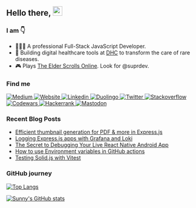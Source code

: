 ## Hello there, <a href="https://sunnyprakash.com"><img  src="https://media.giphy.com/media/QeXXm9Z6oBbTkyGgFs/giphy.gif" width="25px"></a>

### I am 👇

- 👷🏾‍♂️ A professional Full-Stack JavaScript Developer.
- 🔨 Building digital healthcare tools at <a href="https://www.dh-companion.com" target="_blank" rel="noopener noreferrer">DHC</a> to transform the care of rare diseases.
- 🎮 Plays <a href="https://www.elderscrollsonline.com/en-us/home" target="_blank" rel="noopener noreferrer">The Elder Scrolls Online</a>. Look for @suprdev.


### Find me

<p>
    <a href="https://sunny-prakash.medium.com" target="_blank" rel="noopener noreferrer">
        <img src="https://img.shields.io/badge/medium-0A0A0A?style=for-the-badge&logo=medium&logoColor=white" alt="Medium">
    </a>
    <a href="https://sunnyprakash.com" target="_blank" rel="noopener noreferrer">
        <img src="https://img.shields.io/badge/Sunny%20Prakash-%23353d45.svg?style=for-the-badge&logo=Google-chrome&logoColor=cc9966" alt="Website">
    </a>  
    <a href="https://www.linkedin.com/in/sunnyprakash12" target="_blank" rel="noopener noreferrer">
        <img src="https://img.shields.io/badge/linkedin-%230077B5.svg?&style=for-the-badge&logo=linkedin&logoColor=white" alt="Linkedin">
    </a>
    <a href="https://www.duolingo.com/profile/sunnypraka12" target="_blank" rel="noopener noreferrer">
        <img src="https://img.shields.io/badge/Duolingo-58CC02?style=for-the-badge&logo=Duolingo&logoColor=white" alt="Duolingo">
    </a>
    <a href="https://www.twitter.com/sunny_pr_" target="_blank" rel="noopener noreferrer">
        <img src="https://img.shields.io/badge/twitter-%231DA1F2.svg?&style=for-the-badge&logo=twitter&logoColor=white" alt="Twitter">
    </a>
    <a href="https://stackoverflow.com/users/story/9585068" target="_blank" rel="noopener noreferrer">
        <img src="https://img.shields.io/badge/Stack_Overflow-FE7A16?style=for-the-badge&logo=stack-overflow&logoColor=white" alt="Stackoverflow">
    </a>
    <a href="https://www.codewars.com/users/sprakash57" target="_blank" rel="nofollow noreferrer">
        <img src="https://img.shields.io/badge/Codewars-B1361E?style=for-the-badge&logo=Codewars&logoColor=white" alt="Codewars">
    </a>
    <a href="https://www.hackerrank.com/sunny_prakashgm" target="_blank" rel="nofollow noreferrer">
        <img src="https://img.shields.io/badge/-Hackerrank-2EC866?style=for-the-badge&logo=HackerRank&logoColor=white" alt="Hackerrank">
    </a>
    <a href="https://mastodon.social/@sunnyprakash" target="_blank" rel="nofollow noreferrer">
        <img src="https://img.shields.io/badge/-Mastodon-595AFF?style=for-the-badge&logo=mastodon&logoColor=white" alt="Mastodon">
    </a>
</p>

### Recent Blog Posts
- [Efficient thumbnail generation for PDF & more in Express.js](https://medium.com/javascript-in-plain-english/efficient-thumbnail-generation-for-pdf-more-in-express-js-2a883bde4d255)
- [Logging Express.js apps with Grafana and Loki](https://medium.com/@sunny-prakash/logging-express-js-apps-with-grafana-and-loki-aa8132172013)
- [The Secret to Debugging Your Live React Native Android App](https://medium.com/javascript-in-plain-english/the-secret-to-debugging-your-live-react-native-android-app-34c703fbbf87)
- [How to use Environment variables in GitHub actions](https://medium.com/javascript-in-plain-english/how-to-use-environment-variables-in-github-actions-workflows-598b583c1a92)
- [Testing Solid.js with Vitest](https://medium.com/@sunny-prakash/testing-solid-js-with-vitest-f9c030ff4197)


### GitHub journey

[![Top Langs](https://github-readme-stats.vercel.app/api/top-langs/?username=sprakash57&layout=compact&bg_color=343a40&text_color=fff&title_color=ff6347&icon_color=ff6347&border_radius=10)](https://github.com/sprakash57/github-readme-stats)

[![Sunny's GitHub stats](https://github-readme-stats.vercel.app/api?username=sprakash57&show_icons=true&bg_color=343a40&text_color=fff&title_color=ff6347&icon_color=ff6347&border_radius=10)](https://github-readme-stats-sunnyprakashgm.vercel.app/api?username=sprakash57&show_icons=true)

